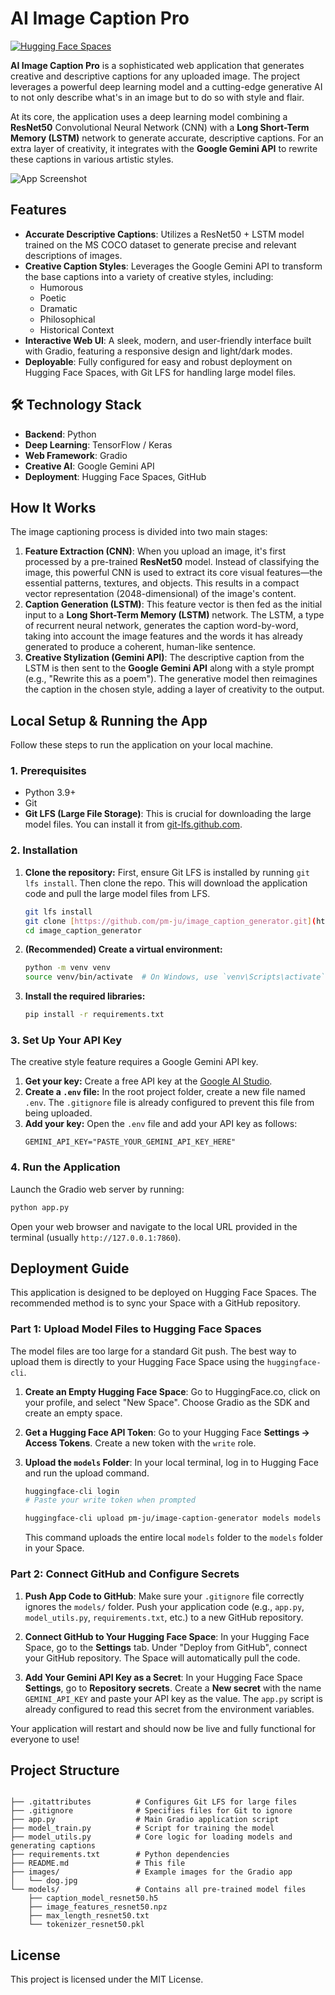 # AI Image Caption Pro 

[![Hugging Face Spaces](https://img.shields.io/badge/%F0%9F%A4%97%20Hugging%20Face-Spaces-blue)](https://huggingface.co/spaces/pm-ju/image_caption_generator)

**AI Image Caption Pro** is a sophisticated web application that generates creative and descriptive captions for any uploaded image. The project leverages a powerful deep learning model and a cutting-edge generative AI to not only describe what's in an image but to do so with style and flair.

At its core, the application uses a deep learning model combining a **ResNet50** Convolutional Neural Network (CNN) with a **Long Short-Term Memory (LSTM)** network to generate accurate, descriptive captions. For an extra layer of creativity, it integrates with the **Google Gemini API** to rewrite these captions in various artistic styles.

![App Screenshot]([https://www.canva.com/design/DAG0uVMmjrs/9obkmI3nDhuU_3Is6r1t0A/edit?utm_content=DAG0uVMmjrs&utm_campaign=designshare&utm_medium=link2&utm_source=sharebutton](https://www.canva.com/design/DAG0uVMmjrs/f6zj_3I-n9Sb8jHJS3b2Qw/view?utm_content=DAG0uVMmjrs&utm_campaign=designshare&utm_medium=link2&utm_source=uniquelinks&utlId=h8c577e3098))

##  Features

* **Accurate Descriptive Captions**: Utilizes a ResNet50 + LSTM model trained on the MS COCO dataset to generate precise and relevant descriptions of images.
* **Creative Caption Styles**: Leverages the Google Gemini API to transform the base captions into a variety of creative styles, including:
    * Humorous
    * Poetic
    * Dramatic
    * Philosophical
    * Historical Context
* **Interactive Web UI**: A sleek, modern, and user-friendly interface built with Gradio, featuring a responsive design and light/dark modes.
* **Deployable**: Fully configured for easy and robust deployment on Hugging Face Spaces, with Git LFS for handling large model files.

## 🛠️ Technology Stack

* **Backend**: Python
* **Deep Learning**: TensorFlow / Keras
* **Web Framework**: Gradio
* **Creative AI**: Google Gemini API
* **Deployment**: Hugging Face Spaces, GitHub

##  How It Works

The image captioning process is divided into two main stages:

1.  **Feature Extraction (CNN)**: When you upload an image, it's first processed by a pre-trained **ResNet50** model. Instead of classifying the image, this powerful CNN is used to extract its core visual features—the essential patterns, textures, and objects. This results in a compact vector representation (2048-dimensional) of the image's content.
2.  **Caption Generation (LSTM)**: This feature vector is then fed as the initial input to a **Long Short-Term Memory (LSTM)** network. The LSTM, a type of recurrent neural network, generates the caption word-by-word, taking into account the image features and the words it has already generated to produce a coherent, human-like sentence.
3.  **Creative Stylization (Gemini API)**: The descriptive caption from the LSTM is then sent to the **Google Gemini API** along with a style prompt (e.g., "Rewrite this as a poem"). The generative model then reimagines the caption in the chosen style, adding a layer of creativity to the output.

##  Local Setup & Running the App

Follow these steps to run the application on your local machine.

### 1. Prerequisites

* Python 3.9+
* Git
* **Git LFS (Large File Storage)**: This is crucial for downloading the large model files. You can install it from [git-lfs.github.com](https://git-lfs.github.com).

### 2. Installation

1.  **Clone the repository:**
    First, ensure Git LFS is installed by running `git lfs install`. Then clone the repo. This will download the application code and pull the large model files from LFS.
    ```bash
    git lfs install
    git clone [https://github.com/pm-ju/image_caption_generator.git](https://github.com/pm-ju/image_caption_generator.git)
    cd image_caption_generator
    ```
   

2.  **(Recommended) Create a virtual environment:**
    ```bash
    python -m venv venv
    source venv/bin/activate  # On Windows, use `venv\Scripts\activate`
    ```
   

3.  **Install the required libraries:**
    ```bash
    pip install -r requirements.txt
    ```
   

### 3. Set Up Your API Key

The creative style feature requires a Google Gemini API key.

1.  **Get your key:** Create a free API key at the [Google AI Studio](https://aistudio.google.com/).
2.  **Create a `.env` file:** In the root project folder, create a new file named `.env`. The `.gitignore` file is already configured to prevent this file from being uploaded.
3.  **Add your key:** Open the `.env` file and add your API key as follows:
    ```
    GEMINI_API_KEY="PASTE_YOUR_GEMINI_API_KEY_HERE"
    ```

### 4. Run the Application

Launch the Gradio web server by running:

```bash
python app.py
```


Open your web browser and navigate to the local URL provided in the terminal (usually `http://127.0.0.1:7860`).

##  Deployment Guide

This application is designed to be deployed on Hugging Face Spaces. The recommended method is to sync your Space with a GitHub repository.

### Part 1: Upload Model Files to Hugging Face Spaces

The model files are too large for a standard Git push. The best way to upload them is directly to your Hugging Face Space using the `huggingface-cli`.

1.  **Create an Empty Hugging Face Space**:
    Go to HuggingFace.co, click on your profile, and select "New Space". Choose Gradio as the SDK and create an empty space.

2.  **Get a Hugging Face API Token**:
    Go to your Hugging Face **Settings -> Access Tokens**. Create a new token with the `write` role.

3.  **Upload the `models` Folder**:
    In your local terminal, log in to Hugging Face and run the upload command.
    ```bash
    huggingface-cli login
    # Paste your write token when prompted

    huggingface-cli upload pm-ju/image-caption-generator models models --repo-type=space
    ```
   
    This command uploads the entire local `models` folder to the `models` folder in your Space.

### Part 2: Connect GitHub and Configure Secrets

1.  **Push App Code to GitHub**:
    Make sure your `.gitignore` file correctly ignores the `models/` folder. Push your application code (e.g., `app.py`, `model_utils.py`, `requirements.txt`, etc.) to a new GitHub repository.

2.  **Connect GitHub to Your Hugging Face Space**:
    In your Hugging Face Space, go to the **Settings** tab. Under "Deploy from GitHub", connect your GitHub repository. The Space will automatically pull the code.

3.  **Add Your Gemini API Key as a Secret**:
    In your Hugging Face Space **Settings**, go to **Repository secrets**. Create a **New secret** with the name `GEMINI_API_KEY` and paste your API key as the value. The `app.py` script is already configured to read this secret from the environment variables.

Your application will restart and should now be live and fully functional for everyone to use!

##  Project Structure

```

├── .gitattributes          # Configures Git LFS for large files
├── .gitignore              # Specifies files for Git to ignore
├── app.py                  # Main Gradio application script
├── model_train.py          # Script for training the model
├── model_utils.py          # Core logic for loading models and generating captions
├── requirements.txt        # Python dependencies
├── README.md               # This file
├── images/                 # Example images for the Gradio app
│   └── dog.jpg
└── models/                 # Contains all pre-trained model files
    ├── caption_model_resnet50.h5
    ├── image_features_resnet50.npz
    ├── max_length_resnet50.txt
    └── tokenizer_resnet50.pkl
```

##  License

This project is licensed under the MIT License.

